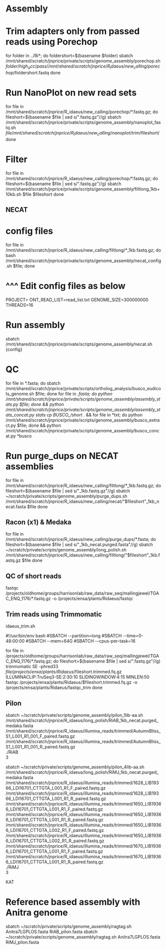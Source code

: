 # Assembly

# Trim adapters only from passed reads using Porechop
for folder in ../Ri*;
    do foldershort=$(basename $folder)
    sbatch /mnt/shared/scratch/jnprice/private/scripts/genome_assembly/porechop.sh $folder/high_acc/pass/ /mnt/shared/scratch/jnprice/R_idaeus/new_calling/porechop/$foldershort.fastq
    done

# Run NanoPlot on new read sets
for file in /mnt/shared/scratch/jnprice/R_idaeus/new_calling/porechop/*.fastq.gz;
    do fileshort=$(basename $file | sed s/".fastq.gz"//g)
    sbatch /mnt/shared/scratch/jnprice/private/scripts/genome_assembly/nanoplot_fastq.sh $file /mnt/shared/scratch/jnprice/R_idaeus/new_calling/nanoplot/trim/$fileshort/
    done

# Filter
for file in /mnt/shared/scratch/jnprice/R_idaeus/new_calling/porechop/*.fastq.gz;
    do fileshort=$(basename $file | sed s/".fastq.gz"//g)
    sbatch /mnt/shared/scratch/jnprice/private/scripts/genome_assembly/filtlong_1kb+10kb.sh $file $fileshort
    done

## NECAT
# config files
for file in /mnt/shared/scratch/jnprice/R_idaeus/new_calling/filtlong/*_1kb.fastq.gz; do bash /mnt/shared/scratch/jnprice/private/scripts/genome_assembly/necat_config.sh $file; done

# ^^^ Edit config files as below
PROJECT=<strain>
ONT_READ_LIST=read_list.txt
GENOME_SIZE=300000000
THREADS=16

# Run assembly
sbatch /mnt/shared/scratch/jnprice/private/scripts/genome_assembly/necat.sh {config}

# QC
for file in *.fasta; do sbatch /mnt/shared/scratch/jnprice/private/scripts/ortholog_analysis/busco_eudicots_genome.sh $file; done
for file in *.fasta; do python /mnt/shared/scratch/jnprice/private/scripts/genome_assembly/assembly_stats.py $file; done && python /mnt/shared/scratch/jnprice/private/scripts/genome_assembly/assembly_stats_concat.py *stats
cp BUSCO_*/short* . && for file in *txt; do python /mnt/shared/scratch/jnprice/private/scripts/genome_assembly/busco_extract.py $file; done && python /mnt/shared/scratch/jnprice/private/scripts/genome_assembly/busco_concat.py *busco

# Run purge_dups on NECAT assemblies
for file in /mnt/shared/scratch/jnprice/R_idaeus/new_calling/filtlong/*_1kb.fastq.gz;
    do fileshort=$(basename $file | sed s/"_1kb.fastq.gz"//g)
    sbatch ~/scratch/private/scripts/genome_assembly/purge_dups.sh /mnt/shared/scratch/jnprice/R_idaeus/new_calling/necat/"$fileshort"_1kb_necat.fasta $file
    done

## Racon (x1) & Medaka
for file in /mnt/shared/scratch/jnprice/R_idaeus/new_calling/purge_dups/*.fasta; 
    do fileshort=$(basename $file | sed s/"_1kb_necat.purged.fasta"//g)
    sbatch ~/scratch/private/scripts/genome_assembly/long_polish.sh /mnt/shared/scratch/jnprice/R_idaeus/new_calling/filtlong/"$fileshort"_1kb.fastq.gz $file
    done

## QC of short reads
fastqc /projects/oldhome/groups/harrisonlab/raw_data/raw_seq/mallingjewel/TGAC_ENQ_1176/*.fastq.gz -o /projects/ensa/plants/Ridaeus/fastqc


## Trim reads using Trimmomatic
idaeus_trim.sh

#!/usr/bin/env bash
#SBATCH --partition=long
#SBATCH --time=0-48:00:00
#SBATCH --mem=64G
#SBATCH --cpus-per-task=16

for file in /projects/oldhome/groups/harrisonlab/raw_data/raw_seq/mallingjewel/TGAC_ENQ_1176/*.fastq.gz;
    do fileshort=$(basename $file | sed s/".fastq.gz"//g)
    trimmomatic SE -phred33 $file /projects/ensa/plants/Ridaeus/$fileshort.trimmed.fq.gz ILLUMINACLIP:TruSeq3-SE:2:30:10 SLIDINGWINDOW:4:15 MINLEN:50
    fastqc /projects/ensa/plants/Ridaeus/$fileshort.trimmed.fq.gz -o /projects/ensa/plants/Ridaeus/fastqc_trim
    done

## Pilon
sbatch ~/scratch/private/scripts/genome_assembly/pilon_1lib-aa.sh \
    /mnt/shared/scratch/jnprice/R_idaeus/long_polish/RiAB_1kb_necat.purged_medaka.fasta \
    /mnt/shared/scratch/jnprice/R_idaeus/illumina_reads/trimmed/AutumnBliss_S1_L001_R1_001_F_paired.fastq.gz \
    /mnt/shared/scratch/jnprice/R_idaeus/illumina_reads/trimmed/AutumnBliss_S1_L001_R1_001_R_paired.fastq.gz \
    ./RiAB \
    3

sbatch ~/scratch/private/scripts/genome_assembly/pilon_4lib-aa.sh \
    /mnt/shared/scratch/jnprice/R_idaeus/long_polish/RiMJ_1kb_necat.purged_medaka.fasta \
    /mnt/shared/scratch/jnprice/R_idaeus/illumina_reads/trimmed/1628_LIB19366_LDI16701_CTTGTA_L001_R1_F_paired.fastq.gz \
    /mnt/shared/scratch/jnprice/R_idaeus/illumina_reads/trimmed/1628_LIB19366_LDI16701_CTTGTA_L001_R1_R_paired.fastq.gz \
    /mnt/shared/scratch/jnprice/R_idaeus/illumina_reads/trimmed/1650_LIB19366_LDI16701_CTTGTA_L001_R1_F_paired.fastq.gz \
    /mnt/shared/scratch/jnprice/R_idaeus/illumina_reads/trimmed/1650_LIB19366_LDI16701_CTTGTA_L001_R1_R_paired.fastq.gz \
    /mnt/shared/scratch/jnprice/R_idaeus/illumina_reads/trimmed/1650_LIB19366_LDI16701_CTTGTA_L002_R1_F_paired.fastq.gz \
    /mnt/shared/scratch/jnprice/R_idaeus/illumina_reads/trimmed/1650_LIB19366_LDI16701_CTTGTA_L002_R1_R_paired.fastq.gz \
    /mnt/shared/scratch/jnprice/R_idaeus/illumina_reads/trimmed/1670_LIB19366_LDI16701_CTTGTA_L001_R1_F_paired.fastq.gz \
    /mnt/shared/scratch/jnprice/R_idaeus/illumina_reads/trimmed/1670_LIB19366_LDI16701_CTTGTA_L001_R1_R_paired.fastq.gz \
    ./RiMJ \
    3

KAT

# Reference based assembly with Anitra genome
sbatch ~/scratch/private/scripts/genome_assembly/ragtag.sh Anitra7LGPLOS.fasta RiAB_pilon.fasta
sbatch ~/scratch/private/scripts/genome_assembly/ragtag.sh Anitra7LGPLOS.fasta RiMJ_pilon.fasta
